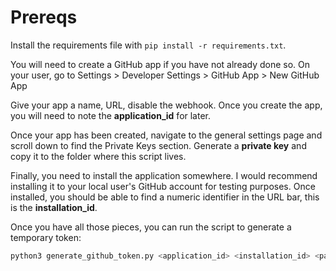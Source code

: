 # Prereqs

Install the requirements file with `pip install -r requirements.txt`.

You will need to create a GitHub app if you have not already done so. On your user, go to Settings > Developer Settings > GitHub App > New GitHub App

Give your app a name, URL, disable the webhook. Once you create the app, you will need to note the **application_id** for later.

Once your app has been created, navigate to the general settings page and scroll down to find the Private Keys section. Generate a **private key** and copy it to the folder where this script lives.

Finally, you need to install the application somewhere. I would recommend installing it to your local user's GitHub account for testing purposes. Once installed, you should be able to find a numeric identifier in the URL bar, this is the **installation_id**.

Once you have all those pieces, you can run the script to generate a temporary token:

```sh
python3 generate_github_token.py <application_id> <installation_id> <path_to_private_key_pem_file>
```
